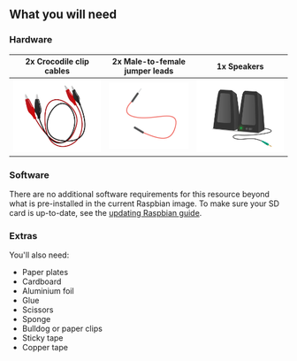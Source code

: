 ## What you will need

### Hardware

|2x Crocodile clip cables | 2x Male-to-female jumper leads | 1x Speakers |
|:--------:|:-------:|:--------:|
|   [![croc clips](images/crocodile-clips.png)](https://www.raspberrypi.org/learning/whoopi-cushion/components/crocodile-clips/)  |[![jumper leads](images/jumper-male-to-female.png)](https://www.raspberrypi.org/learning/whoopi-cushion/components/jumper-male-to-female/)  |[![speakers](images/speaker.png)](https://www.raspberrypi.org/learning/whoopi-cushion/components/speaker/)  |

### Software

There are no additional software requirements for this resource beyond what is pre-installed in the current Raspbian image. To make sure your SD card is up-to-date, see the [updating Raspbian guide](https://www.raspberrypi.org/documentation/raspbian/updating.md).

### Extras

You'll also need:

- Paper plates
- Cardboard
- Aluminium foil
- Glue
- Scissors
- Sponge 
- Bulldog or paper clips
- Sticky tape
- Copper tape
